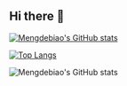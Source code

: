 ## Hi there 👋


[![Mengdebiao's GitHub stats](https://github-readme-stats.vercel.app/api?username=mengdebiao&show_icons=true)](https://github.com/anuraghazra/github-readme-stats)

[![Top Langs](https://github-readme-stats.vercel.app/api/top-langs/?username=mengdebiao&layout=compact)](https://github.com/anuraghazra/github-readme-stats)

<img src="https://camo.githubusercontent.com/774edc88597ea86b769af93405f8cf39fbf34604090fce336df6c04fd3da196a/68747470733a2f2f6769746875622d726561646d652d73746174732e76657263656c2e6170702f6170693f757365726e616d653d6d656e6764656269616f" alt="Mengdebiao's GitHub stats" data-canonical-src="https://github-readme-stats.vercel.app/api?username=mengdebiao" style="max-width: 100%;">

<!--
**mengdebiao/mengdebiao** is a ✨ _special_ ✨ repository because its `README.md` (this file) appears on your GitHub profile.

Here are some ideas to get you started:

- 🔭 I’m currently working on ...
- 🌱 I’m currently learning ...
- 👯 I’m looking to collaborate on ...
- 🤔 I’m looking for help with ...
- 💬 Ask me about ...
- 📫 How to reach me: ...
- 😄 Pronouns: ...
- ⚡ Fun fact: ...
-->
